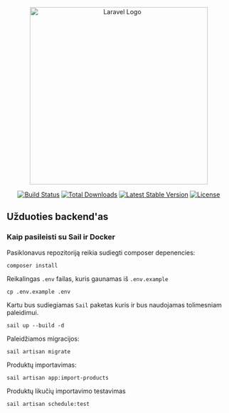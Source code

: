 <p align="center"><a href="https://laravel.com" target="_blank"><img src="https://raw.githubusercontent.com/laravel/art/master/logo-lockup/5%20SVG/2%20CMYK/1%20Full%20Color/laravel-logolockup-cmyk-red.svg" width="400" alt="Laravel Logo"></a></p>

<p align="center">
<a href="https://github.com/laravel/framework/actions"><img src="https://github.com/laravel/framework/workflows/tests/badge.svg" alt="Build Status"></a>
<a href="https://packagist.org/packages/laravel/framework"><img src="https://img.shields.io/packagist/dt/laravel/framework" alt="Total Downloads"></a>
<a href="https://packagist.org/packages/laravel/framework"><img src="https://img.shields.io/packagist/v/laravel/framework" alt="Latest Stable Version"></a>
<a href="https://packagist.org/packages/laravel/framework"><img src="https://img.shields.io/packagist/l/laravel/framework" alt="License"></a>
</p>

## Užduoties backend'as

### Kaip pasileisti su Sail ir Docker


Pasiklonavus repozitoriją reikia sudiegti composer depenencies:

```
composer install
```

Reikalingas `.env` failas, kuris gaunamas iš `.env.example`

```
cp .env.example .env
```

Kartu bus sudiegiamas `Sail` paketas kuris ir bus naudojamas tolimesniam paleidimui.

```
sail up --build -d
```

Paleidžiamos migracijos:

```
sail artisan migrate
```

Produktų importavimas:

```
sail artisan app:import-products
```

Produktų likučių importavimo testavimas
```
sail artisan schedule:test
```
